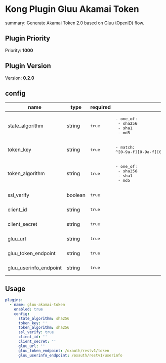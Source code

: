 # Kong Plugin Gluu Akamai Token

summary: Generate Akamai Token 2.0 based on Gluu (OpenID) flow.

<!-- BEGINNING OF KONG-PLUGIN DOCS HOOK -->
## Plugin Priority

Priority: **1000**

## Plugin Version

Version: **0.2.0**

## config

| name | type | required | validations | default |
|-----|-----|-----|-----|-----|
| state_algorithm | string | <pre>true</pre> | <pre>- one_of:<br/>  - sha256<br/>  - sha1<br/>  - md5</pre> | <pre>sha256</pre> |
| token_key | string | <pre>true</pre> | <pre>- match: ^[0-9a-f][0-9a-f][0-9a-f][0-9a-f][0-9a-f][0-9a-f][0-9a-f][0-9a-f][0-9a-f][0-9a-f][0-9a-f][0-9a-f][0-9a-f][0-9a-f][0-9a-f][0-9a-f][0-9a-f][0-9a-f][0-9a-f][0-9a-f][0-9a-f][0-9a-f][0-9a-f][0-9a-f][0-9a-f][0-9a-f][0-9a-f][0-9a-f][0-9a-f][0-9a-f][0-9a-f][0-9a-f][0-9a-f][0-9a-f][0-9a-f][0-9a-f][0-9a-f][0-9a-f][0-9a-f][0-9a-f][0-9a-f][0-9a-f][0-9a-f][0-9a-f][0-9a-f][0-9a-f][0-9a-f][0-9a-f][0-9a-f][0-9a-f][0-9a-f][0-9a-f][0-9a-f][0-9a-f][0-9a-f][0-9a-f][0-9a-f][0-9a-f][0-9a-f][0-9a-f][0-9a-f][0-9a-f][0-9a-f][0-9a-f]$</pre> |  |
| token_algorithm | string | <pre>true</pre> | <pre>- one_of:<br/>  - sha256<br/>  - sha1<br/>  - md5</pre> | <pre>sha256</pre> |
| ssl_verify | boolean | <pre>true</pre> |  | <pre>true</pre> |
| client_id | string | <pre>true</pre> |  |  |
| client_secret | string | <pre>true</pre> |  |  |
| gluu_url | string | <pre>true</pre> |  |  |
| gluu_token_endpoint | string | <pre>true</pre> |  | <pre>/oxauth/restv1/token</pre> |
| gluu_userinfo_endpoint | string | <pre>true</pre> |  | <pre>/oxauth/restv1/userinfo</pre> |

## Usage

```yaml
plugins:
  - name: gluu-akamai-token
    enabled: true
    config:
      state_algorithm: sha256
      token_key: ''
      token_algorithm: sha256
      ssl_verify: true
      client_id: ''
      client_secret: ''
      gluu_url: ''
      gluu_token_endpoint: /oxauth/restv1/token
      gluu_userinfo_endpoint: /oxauth/restv1/userinfo

```
<!-- END OF KONG-PLUGIN DOCS HOOK -->
